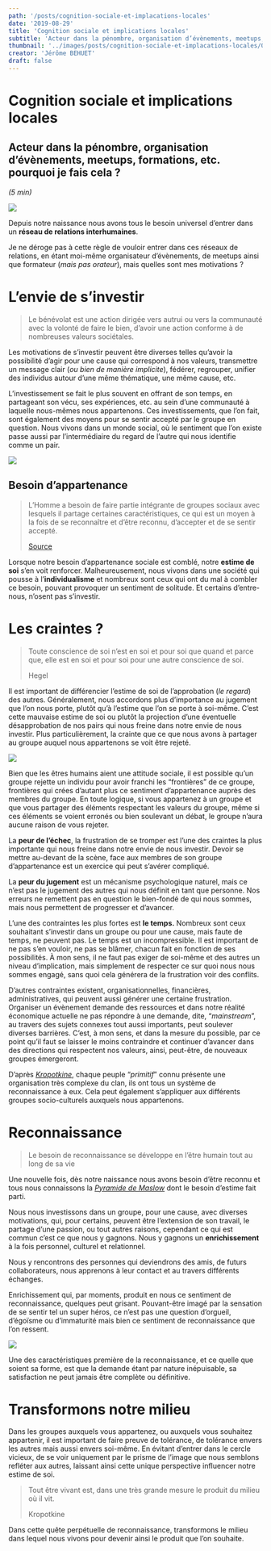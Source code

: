 ```yaml
---
path: '/posts/cognition-sociale-et-implacations-locales'
date: '2019-08-29'
title: 'Cognition sociale et implications locales'
subtitle: 'Acteur dans la pénombre, organisation d’évènements, meetups, formations, etc. pourquoi je fais cela ?'
thumbnail: '../images/posts/cognition-sociale-et-implacations-locales/01.jpeg'
creator: 'Jérôme BEHUET'
draft: false
---
```


# Cognition sociale et implications locales

## Acteur dans la pénombre, organisation d’évènements, meetups, formations, etc. pourquoi je fais cela ?

_(5 min)_

![](../images/posts/cognition-sociale-et-implacations-locales/01.jpeg)

Depuis notre naissance nous avons tous le besoin universel d’entrer dans un **réseau de relations interhumaines**.

Je ne déroge pas à cette règle de vouloir entrer dans ces réseaux de relations, en étant moi-même organisateur d’évènements, de meetups ainsi que formateur (_mais pas orateur_), mais quelles sont mes motivations ?

# L’envie de s’investir

> Le bénévolat est une action dirigée vers autrui ou vers la communauté avec la volonté de faire le bien, d’avoir une action conforme à de nombreuses valeurs sociétales.

Les motivations de s’investir peuvent être diverses telles qu’avoir la possibilité d’agir pour une cause qui correspond à nos valeurs, transmettre un message clair (_ou bien de manière implicite_), fédérer, regrouper, unifier des individus autour d’une même thématique, une même cause, etc.

L’investissement se fait le plus souvent en offrant de son temps, en partageant son vécu, ses expériences, etc. au sein d’une communauté à laquelle nous-mêmes nous appartenons. Ces investissements, que l’on fait, sont également des moyens pour se sentir accepté par le groupe en question. Nous vivons dans un monde social, où le sentiment que l’on existe passe aussi par l’intermédiaire du regard de l’autre qui nous identifie comme un pair.

![](../images/posts/cognition-sociale-et-implacations-locales/02.jpeg)

## **Besoin d’appartenance**

> L’Homme a besoin de faire partie intégrante de groupes sociaux avec lesquels il partage certaines caractéristiques, ce qui est un moyen à la fois de se reconnaître et d’être reconnu, d’accepter et de se sentir accepté.
>
> [Source](https://www.ithaquecoaching.com)

Lorsque notre besoin d’appartenance sociale est comblé, notre **estime de soi** s’en voit renforcer. Malheureusement, nous vivons dans une société qui pousse à l’**individualisme** et nombreux sont ceux qui ont du mal à combler ce besoin, pouvant provoquer un sentiment de solitude. Et certains d’entre-nous, n’osent pas s’investir.

# Les craintes ?

> Toute conscience de soi n’est en soi et pour soi que quand et parce que, elle est en soi et pour soi pour une autre conscience de soi.
>
> Hegel

Il est important de différencier l’estime de soi de l’approbation (_le regard_) des autres. Généralement, nous accordons plus d’importance au jugement que l’on nous porte, plutôt qu’à l’estime que l’on se porte à soi-même. C’est cette mauvaise estime de soi ou plutôt la projection d’une éventuelle désapprobation de nos pairs qui nous freine dans notre envie de nous investir. Plus particulièrement, la crainte que ce que nous avons à partager au groupe auquel nous appartenons se voit être rejeté.

![](../images/posts/cognition-sociale-et-implacations-locales/03.jpeg)

Bien que les êtres humains aient une attitude sociale, il est possible qu’un groupe rejette un individu pour avoir franchi les “frontières” de ce groupe, frontières qui crées d’autant plus ce sentiment d’appartenance auprès des membres du groupe. En toute logique, si vous appartenez à un groupe et que vous partager des éléments respectant les valeurs du groupe, même si ces éléments se voient erronés ou bien soulevant un débat, le groupe n’aura aucune raison de vous rejeter.

La **peur de l’échec**, la frustration de se tromper est l’une des craintes la plus importante qui nous freine dans notre envie de nous investir. Devoir se mettre au-devant de la scène, face aux membres de son groupe d’appartenance est un exercice qui peut s’avérer compliqué.

La **peur du jugement** est un mécanisme psychologique naturel, mais ce n’est pas le jugement des autres qui nous définit en tant que personne. Nos erreurs ne remettent pas en question le bien-fondé de qui nous sommes, mais nous permettent de progresser et d’avancer.

L’une des contraintes les plus fortes est **le temps.** Nombreux sont ceux souhaitant s’investir dans un groupe ou pour une cause, mais faute de temps, ne peuvent pas. Le temps est un incompressible. Il est important de ne pas s’en vouloir, ne pas se blâmer, chacun fait en fonction de ses possibilités. À mon sens, il ne faut pas exiger de soi-même et des autres un niveau d’implication, mais simplement de respecter ce sur quoi nous nous sommes engagé, sans quoi cela générera de la frustration voir des conflits.

D’autres contraintes existent, organisationnelles, financières, administratives, qui peuvent aussi générer une certaine frustration. Organiser un évènement demande des ressources et dans notre réalité économique actuelle ne pas répondre à une demande, dite, “_mainstream_”, au travers des sujets connexes tout aussi importants, peut soulever diverses barrières. C’est, à mon sens, et dans la mesure du possible, par ce point qu’il faut se laisser le moins contraindre et continuer d’avancer dans des directions qui respectent nos valeurs, ainsi, peut-être, de nouveaux groupes émergeront.

D’après [_Kropotkine_](https://fr.wikipedia.org/wiki/Pierre_Kropotkine), chaque peuple “_primitif_” connu présente une organisation très complexe du clan, ils ont tous un système de reconnaissance à eux. Cela peut également s’appliquer aux différents groupes socio-culturels auxquels nous appartenons.

# Reconnaissance

> Le besoin de reconnaissance se développe en l’être humain tout au long de sa vie

Une nouvelle fois, dès notre naissance nous avons besoin d’être reconnu et tous nous connaissons la [_Pyramide de Maslow_](https://fr.wikipedia.org/wiki/Pyramide_des_besoins) dont le besoin d’estime fait parti.

Nous nous investissons dans un groupe, pour une cause, avec diverses motivations, qui, pour certains, peuvent être l’extension de son travail, le partage d’une passion, ou tout autres raisons, cependant ce qui est commun c’est ce que nous y gagnons. Nous y gagnons un **enrichissement** à la fois personnel, culturel et relationnel.

Nous y rencontrons des personnes qui deviendrons des amis, de futurs collaborateurs, nous apprenons à leur contact et au travers différents échanges.

Enrichissement qui, par moments, produit en nous ce sentiment de reconnaissance, quelques peut grisant. Pouvant-être imagé par la sensation de se sentir tel un super héros, ce n’est pas une question d’orgueil, d’égoïsme ou d’immaturité mais bien ce sentiment de reconnaissance que l’on ressent.

![](../images/posts/cognition-sociale-et-implacations-locales/04.jpeg)

Une des caractéristiques première de la reconnaissance, et ce quelle que soient sa forme, est que la demande étant par nature inépuisable, sa satisfaction ne peut jamais être complète ou définitive.

# Transformons notre milieu

Dans les groupes auxquels vous appartenez, ou auxquels vous souhaitez appartenir, il est important de faire preuve de tolérance, de tolérance envers les autres mais aussi envers soi-même. En évitant d’entrer dans le cercle vicieux, de se voir uniquement par le prisme de l’image que nous semblons refléter aux autres, laissant ainsi cette unique perspective influencer notre estime de soi.

> Tout être vivant est, dans une très grande mesure le produit du milieu où il vit.
>
> Kropotkine

Dans cette quête perpétuelle de reconnaissance, transformons le milieu dans lequel nous vivons pour devenir ainsi le produit que l’on souhaite.
